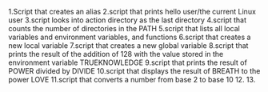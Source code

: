 1.Script that creates an alias
2.script that prints hello user/the current Linux user
3.script looks into action directory as the last directory
4.script that counts the number of directories in the PATH
5.script that lists all local variables and environment variables, and functions
6.script that creates a new local variable
7.script that creates a new global variable
8.script that prints the result of the addition of 128 with the value stored in the environment variable TRUEKNOWLEDGE
9.script that prints the result of POWER divided by DIVIDE
10.script that displays the result of BREATH to the power LOVE
11.script that converts a number from base 2 to base 10
12.
13.

